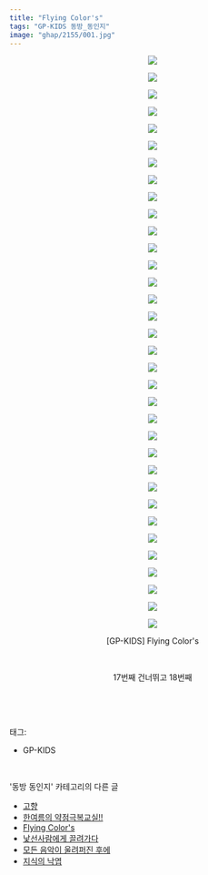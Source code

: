 ```yaml
---
title: "Flying Color's"
tags: "GP-KIDS 동방_동인지"
image: "ghap/2155/001.jpg"
---
```

<div class="article">
<p style="text-align: center; clear: none; float: none;"><img src="{{ site.nasurl }}/ghap/2155/001.jpg"/></p>
<p style="text-align: center; clear: none; float: none;"><img src="{{ site.nasurl }}/ghap/2155/002.jpg"/></p>
<p style="text-align: center; clear: none; float: none;"><img src="{{ site.nasurl }}/ghap/2155/003.jpg"/></p>
<p style="text-align: center; clear: none; float: none;"><img src="{{ site.nasurl }}/ghap/2155/004.jpg"/></p>
<p style="text-align: center; clear: none; float: none;"><img src="{{ site.nasurl }}/ghap/2155/005.jpg"/></p>
<p style="text-align: center; clear: none; float: none;"><img src="{{ site.nasurl }}/ghap/2155/006.jpg"/></p>
<p style="text-align: center; clear: none; float: none;"><img src="{{ site.nasurl }}/ghap/2155/007.jpg"/></p>
<p style="text-align: center; clear: none; float: none;"><img src="{{ site.nasurl }}/ghap/2155/008.jpg"/></p>
<p style="text-align: center; clear: none; float: none;"><img src="{{ site.nasurl }}/ghap/2155/009.jpg"/></p>
<p style="text-align: center; clear: none; float: none;"><img src="{{ site.nasurl }}/ghap/2155/010.jpg"/></p>
<p style="text-align: center; clear: none; float: none;"><img src="{{ site.nasurl }}/ghap/2155/011.jpg"/></p>
<p style="text-align: center; clear: none; float: none;"><img src="{{ site.nasurl }}/ghap/2155/012.jpg"/></p>
<p style="text-align: center; clear: none; float: none;"><img src="{{ site.nasurl }}/ghap/2155/013.jpg"/></p>
<p style="text-align: center; clear: none; float: none;"><img src="{{ site.nasurl }}/ghap/2155/014.jpg"/></p>
<p style="text-align: center; clear: none; float: none;"><img src="{{ site.nasurl }}/ghap/2155/015.jpg"/></p>
<p style="text-align: center; clear: none; float: none;"><img src="{{ site.nasurl }}/ghap/2155/016.jpg"/></p>
<p style="text-align: center; clear: none; float: none;"><img src="{{ site.nasurl }}/ghap/2155/017.jpg"/></p>
<p style="text-align: center; clear: none; float: none;"><img src="{{ site.nasurl }}/ghap/2155/018.jpg"/></p>
<p style="text-align: center; clear: none; float: none;"><img src="{{ site.nasurl }}/ghap/2155/019.jpg"/></p>
<p style="text-align: center; clear: none; float: none;"><img src="{{ site.nasurl }}/ghap/2155/020.jpg"/></p>
<p style="text-align: center; clear: none; float: none;"><img src="{{ site.nasurl }}/ghap/2155/021.jpg"/></p>
<p style="text-align: center; clear: none; float: none;"><img src="{{ site.nasurl }}/ghap/2155/022.jpg"/></p>
<p style="text-align: center; clear: none; float: none;"><img src="{{ site.nasurl }}/ghap/2155/023.jpg"/></p>
<p style="text-align: center; clear: none; float: none;"><img src="{{ site.nasurl }}/ghap/2155/024.jpg"/></p>
<p style="text-align: center; clear: none; float: none;"><img src="{{ site.nasurl }}/ghap/2155/025.jpg"/></p>
<p style="text-align: center; clear: none; float: none;"><img src="{{ site.nasurl }}/ghap/2155/026.jpg"/></p>
<p style="text-align: center; clear: none; float: none;"><img src="{{ site.nasurl }}/ghap/2155/027.jpg"/></p>
<p style="text-align: center; clear: none; float: none;"><img src="{{ site.nasurl }}/ghap/2155/028.jpg"/></p>
<p style="text-align: center; clear: none; float: none;"><img src="{{ site.nasurl }}/ghap/2155/029.jpg"/></p>
<p style="text-align: center; clear: none; float: none;"><img src="{{ site.nasurl }}/ghap/2155/030.jpg"/></p>
<p style="text-align: center; clear: none; float: none;"><img src="{{ site.nasurl }}/ghap/2155/031.jpg"/></p>
<p style="text-align: center; clear: none; float: none;"><img src="{{ site.nasurl }}/ghap/2155/032.jpg"/></p>
<p style="text-align: center; clear: none; float: none;"><img src="{{ site.nasurl }}/ghap/2155/033.jpg"/></p>
<p style="text-align: center; clear: none; float: none;"><img src="{{ site.nasurl }}/ghap/2155/034.jpg"/></p>
<p style="text-align: center; clear: none; float: none;">[GP-KIDS] Flying Color's</p>
<p style="text-align: center; clear: none; float: none;"><br/></p>
<p style="text-align: center; clear: none; float: none;">17번째 건너뛰고 18번째</p>
<p><br/></p>
</div><br/>
<div class="tagTrail">
<p>태그: </p>
<ul>
<li>GP-KIDS</li>
</ul>
</div><br/>
<div class="another">
<p>'동방 동인지' 카테고리의 다른 글</p>
<ul>
<li><a href="/2016-09-13-ghap_2159">고향</a></li>
<li><a href="/2016-09-13-ghap_2156">한여름의 약점극복교실!!</a></li>
<li><a href="/2016-09-13-ghap_2155">Flying Color's</a></li>
<li><a href="/2016-09-12-ghap_2154">낯선사람에게 끌려가다</a></li>
<li><a href="/2016-09-12-ghap_2153">모든 음악이 울려퍼진 후에</a></li>
<li><a href="/2016-09-12-ghap_2152">지식의 낙엽</a></li>
</ul>
</div><br/>
<div class="cb_module cb_fluid">
<div class="cb_wrt cb_profile">
</div><!-- commentList close -->
</div><br/>
